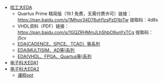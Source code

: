 - [哈工大EDA](https://www.bilibili.com/video/BV18E411d7kt?spm_id_from=333.337.search-card.all.click&vd_source=ee3720b77860a02238456b9f38158550)
	- Quartus Prime 精简版（19.1 免费，无需付费许可）链接：https://pan.baidu.com/s/1Mhuy34D78uH1zsPzD1biTw 提取码：4d8s
	- VHDL资料（PDF）链接：https://pan.baidu.com/s/1GQZRHMmJLhShbO9unYxTCg 提取码：j5cv
	- [EDA(CADENCE、SPICE、TCAD）等系列](https://www.bilibili.com/medialist/detail/ml810418826?type=1)
	- [EDA(MULTISIM、AD等)系列](https://www.bilibili.com/medialist/detail/ml810332926?type=1)
	- [EDA(VHDL、FPGA、Quartus等)系列](https://www.bilibili.com/medialist/detail/ml810494426?type=1)
- [电子科大EDA1](https://www.bilibili.com/video/BV1U7411R7ZC?spm_id_from=333.337.search-card.all.click&vd_source=ee3720b77860a02238456b9f38158550)
- [电子科大EDA2](https://www.bilibili.com/video/BV1JM4y1u77a?spm_id_from=333.337.search-card.all.click&vd_source=ee3720b77860a02238456b9f38158550)
	- [课程ppt](https://pan.baidu.com/s/1yuondy9-pvotzBkHOnscfg)